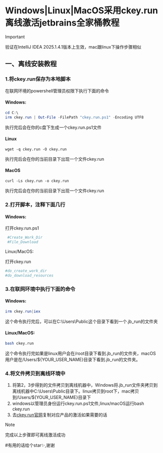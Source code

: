 # Windows|Linux|MacOS采用ckey.run离线激活jetbrains全家桶教程

> [!IMPORTANT]
>
> 验证在IntelliJ IDEA 2025.1.4.1版本上生效，mac跟linux下操作步骤相似

## 一、离线安装教程

### 1.将ckey.run保存为本地脚本

在联网环境的powershell管理员权限下执行下面的命令

#### Windows:

```powershell
cd C:\
irm ckey.run | Out-File -FilePath "ckey.run.ps1" -Encoding UTF8
```

执行完后会在你的c盘下生成一个ckey.run.ps1文件

#### Linux

```shell
wget -q ckey.run -O ckey.run
```

执行完后会在你的当前目录下出现一个文件ckey.run

#### MacOS

```shell
curl -Ls ckey.run -o ckey.run
```

执行完后会在你的当前目录下出现一个文件ckey.run

### 2.打开脚本，注释下面几行

#### Windows:

打开ckey.run.ps1

```powershell
 #Create_Work_Dir
 #File_Download
```

Linux/MacOS:

打开ckey.run

```bash
#do_create_work_dir
#do_download_resources
```



### 3.在联网环境中执行下面的命令

#### Windows:

```powershell
irm ckey.run|iex
```

这个命令执行完后，可以在C:\Users\Public这个目录下看到一个.jb_run的文件夹

#### Linux/MacOS:

```bash
bash ckey.run
```

这个命令执行完如果是linux用户会在/root目录下看到.jb_run的文件夹，macOS用户是在/Users/${YOUR_USER_NAME}目录下看到.jb_run的文件夹。

### 4.将文件拷贝到离线环境中

1. 将第2，3步得到的文件拷贝到离线机器中，Windows将.jb_run文件夹拷贝到离线机器中C:\Users\Public目录下。linux拷贝到root下，mac拷贝到/Users/${YOUR_USER_NAME}目录下
2. windows以管理员身份运行ckey.run.ps1文件,linux/macOS运行bash ckey.run
3. 去[ckey.run官网](https://ckey.run/)复制对应产品的激活如果需要的话

> [!NOTE]
>
> 完成以上步骤即可离线激活成功

#有用的话给个star✨,谢谢


